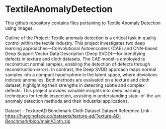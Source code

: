 # TextileAnomalyDetection
This github repository contains files pertaining to Textile Anomaly Detection using Images.

Outline of the Project:
  Textile anomaly detection is a critical task in quality control within the textile industry. This project investigates two deep learning approaches—Convolutional Autoencoders (CAE) and CNN-based Deep Support Vector Data Description (Deep SVDD)—for identifying defects in texture and cloth datasets. The CAE model is employed to reconstruct normal samples, enabling the detection of defects through reconstruction errors. In contrast, the Deep SVDD approach maps normal samples into a compact hypersphere in the latent space, where deviations indicate anomalies. Both methods are evaluated on a texture and cloth dataset, highlighting their strengths in detecting subtle and complex defects. This project provides valuable insights into deep learning techniques for textile inspection, assisting in understanding state-of-the-art anomaly detection methods and their industrial applications.

Dataset - TextureAD Benchmark Cloth Dataset
Dataset Reference Link - https://huggingface.co/datasets/texture-ad/Texture-AD-Benchmark/blob/main/Cloth.zip

